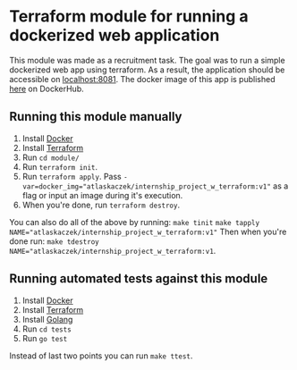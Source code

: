 # Terraform module for running a dockerized web application
This module was made as a recruitment task. The goal was to run a simple dockerized web app using terraform. As a result, the application should be accessible on [localhost:8081](http://localhost:8081). The docker image of this app is published [here](https://hub.docker.com/r/atlaskaczek/internship_project_w_terraform/tags) on DockerHub.
## Running this module manually

1. Install [Docker](https://docs.docker.com/get-docker/)
1. Install [Terraform](https://www.terraform.io/)
1. Run `cd module/`
1. Run `terraform init`.
1. Run `terraform apply`. Pass `-var=docker_img="atlaskaczek/internship_project_w_terraform:v1"` as a flag or input an image during it's execution.
1. When you're done, run `terraform destroy`.

You can also do all of the above by running:
`make tinit`
`make tapply NAME="atlaskaczek/internship_project_w_terraform:v1"`
Then when you're done run: 
`make tdestroy NAME="atlaskaczek/internship_project_w_terraform:v1`.
## Running automated tests against this module

1. Install [Docker](https://docs.docker.com/get-docker/)
1. Install [Terraform](https://www.terraform.io/)
1. Install [Golang](https://golang.org/)
1. Run `cd tests`
1. Run `go test`

Instead of last two points you can run `make ttest`.